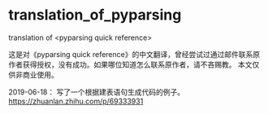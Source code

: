 # translation_of_pyparsing
translation of &lt;pyparsing quick reference>

这是对《pyparsing quick reference》的中文翻译，曾经尝试过通过邮件联系原作者获得授权，没有成功。如果哪位知道怎么联系原作者，请不吝赐教。
本文仅供非商业使用。

2019-06-18：
写了一个根据建表语句生成代码的例子。
https://zhuanlan.zhihu.com/p/69333931
